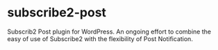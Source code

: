 subscribe2-post
===============

Subscrib2 Post plugin for WordPress. An ongoing effort to combine the easy of use of Subscribe2 with the flexibility of Post Notification.
